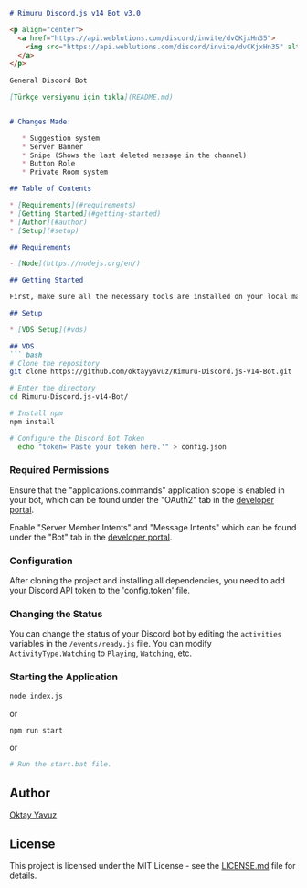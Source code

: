```markdown
# Rimuru Discord.js v14 Bot v3.0

<p align="center">
  <a href="https://api.weblutions.com/discord/invite/dvCKjxHn35">
    <img src="https://api.weblutions.com/discord/invite/dvCKjxHn35" alt="Rimuru Shop Discord" />
  </a>
</p>
 
General Discord Bot

[Türkçe versiyonu için tıkla](README.md)


# Changes Made:

   * Suggestion system
   * Server Banner
   * Snipe (Shows the last deleted message in the channel)
   * Button Role
   * Private Room system

## Table of Contents

* [Requirements](#requirements)
* [Getting Started](#getting-started)
* [Author](#author)
* [Setup](#setup)

## Requirements

- [Node](https://nodejs.org/en/) 

## Getting Started

First, make sure all the necessary tools are installed on your local machine, and then follow these steps.

## Setup

* [VDS Setup](#vds)

## VDS
``` bash
# Clone the repository
git clone https://github.com/oktayyavuz/Rimuru-Discord.js-v14-Bot.git

# Enter the directory
cd Rimuru-Discord.js-v14-Bot/

# Install npm
npm install

# Configure the Discord Bot Token
  echo "token='Paste your token here.'" > config.json
```

### Required Permissions

Ensure that the "applications.commands" application scope is enabled in your bot, which can be found under the "OAuth2" tab in the [developer portal](https://discord.com/developers/applications/).

Enable "Server Member Intents" and "Message Intents" which can be found under the "Bot" tab in the [developer portal](https://discord.com/developers/applications/).

### Configuration

After cloning the project and installing all dependencies, you need to add your Discord API token to the 'config.token' file.

### Changing the Status

You can change the status of your Discord bot by editing the `activities` variables in the `/events/ready.js` file. You can modify `ActivityType.Watching` to `Playing`, `Watching`, etc.

### Starting the Application

```bash
node index.js
```
or 

```bash
npm run start
```
or 

```bash
# Run the start.bat file.
```

## Author

[Oktay Yavuz](https://oktaydev.com.tr/)

## License

This project is licensed under the MIT License - see the [LICENSE.md](LICENSE) file for details.
```
